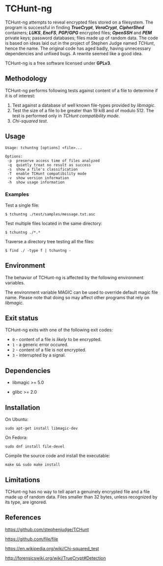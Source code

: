 # TCHunt-ng

TCHunt-ng attempts to reveal encrypted files stored on a filesystem. The program is successful in finding ***TrueCrypt***, ***VeraCrypt***, ***CipherShed*** containers; ***LUKS***, ***EncFS***, ***PGP/GPG*** encrypted files; ***OpenSSH*** and ***PEM*** private keys; password databases; files made up of random data. The code is based on ideas laid out in the project of Stephen Judge named *TCHunt*, hence the name. The original code has aged badly, having unnecessary dependencies and unfixed bugs. A rewrite seemed like a good idea.

TCHunt-ng is a free software licensed under **GPLv3**.

## Methodology

TCHunt-ng performs following tests against content of a file to determine if it is of interest:

1. Test against a database of well known file-types provided by *libmagic*.
2. Test the size of a file to be greater than 19 kiB and of modulo 512. The test is performed only in *TCHunt compatibility mode*.
3. *Chi-squared test*.

## Usage

	Usage: tchuntng [options] <file>...

	Options:
	 -p  preserve access time of files analyzed
	 -q  quietly treat no result as success
	 -s  show a file's classification
	 -T  enable TCHunt compatibility mode
	 -v  show version information
	 -h  show usage information

### Examples

Test a single file:

	$ tchuntng ./test/samples/message.txt.asc

Test multiple files located in the same directory:

	$ tchuntng ./*.*

Traverse a directory tree testing all the files:

	$ find ./ -type f | tchuntng -

## Environment

The behavior of TCHunt-ng is affected by the following environment variables.

The environment variable MAGIC can be used to override default magic file name. Please note that doing so may affect other programs that rely on *libmagic*.

## Exit status

TCHunt-ng exits with one of the following exit codes:

* `0` - content of a file is *likely* to be encrypted.
* `1` - a generic error occured.
* `2` - content of a file is not encrypted.
* `3` - interrupted by a signal.

## Dependencies

* libmagic >= 5.0

* glibc >= 2.0

## Installation

On Ubuntu:

	sudo apt-get install libmagic-dev

On Fedora:

	sudo dnf install file-devel

Compile the source code and install the executable:

	make && sudo make install

## Limitations

TCHunt-ng has no way to tell apart a genuinely encrypted file and a file made up of random data. Files smaller than 32 bytes, unless recognized by its type, are ignored.

## References

https://github.com/stephenjudge/TCHunt

https://github.com/file/file

https://en.wikipedia.org/wiki/Chi-squared_test

http://forensicswiki.org/wiki/TrueCrypt#Detection

